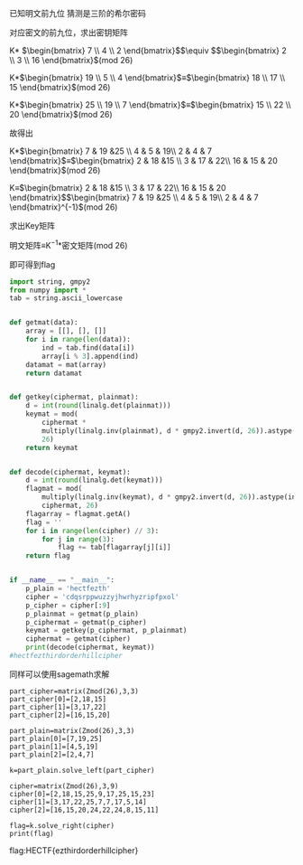 

已知明文前九位 猜测是三阶的希尔密码

对应密文的前九位，求出密钥矩阵

K* $\begin{bmatrix}
7  \\
4  \\
2  
\end{bmatrix}$$\equiv $$\begin{bmatrix}
2  \\
3  \\
16  
\end{bmatrix}$(mod 26)

K*$\begin{bmatrix}
19  \\
5  \\
4  
\end{bmatrix}$$\equiv$$\begin{bmatrix}
18  \\
17  \\
15 
\end{bmatrix}$(mod 26)

K*$\begin{bmatrix}
25  \\
19  \\
7  
\end{bmatrix}$$\equiv$$\begin{bmatrix}
15  \\
22  \\
20  
\end{bmatrix}$(mod 26) 

故得出

K*$\begin{bmatrix}
7 & 19 &25 \\
4 & 5 & 19\\
2 & 4 & 7 
\end{bmatrix}$$\equiv$$\begin{bmatrix}
2 & 18 &15 \\
3 & 17 & 22\\
16 & 15 & 20 
\end{bmatrix}$(mod 26)

K$\equiv$$\begin{bmatrix}
2 & 18 &15 \\
3 & 17 & 22\\
16 & 15 & 20 
\end{bmatrix}$$\begin{bmatrix}
7 & 19 &25 \\
4 & 5 & 19\\
2 & 4 & 7 
\end{bmatrix}^{-1}$(mod 26)

求出Key矩阵

明文矩阵$\equiv$K$^{-1}$*密文矩阵(mod 26)

即可得到flag

```python
import string, gmpy2
from numpy import *
tab = string.ascii_lowercase


def getmat(data):
    array = [[], [], []]
    for i in range(len(data)):
        ind = tab.find(data[i])
        array[i % 3].append(ind)
    datamat = mat(array)
    return datamat


def getkey(ciphermat, plainmat):
    d = int(round(linalg.det(plainmat)))
    keymat = mod(
        ciphermat *
        multiply(linalg.inv(plainmat), d * gmpy2.invert(d, 26)).astype(int32),
        26)
    return keymat


def decode(ciphermat, keymat):
    d = int(round(linalg.det(keymat)))
    flagmat = mod(
        multiply(linalg.inv(keymat), d * gmpy2.invert(d, 26)).astype(int32) *
        ciphermat, 26)
    flagarray = flagmat.getA()
    flag = ''
    for i in range(len(cipher) // 3):
        for j in range(3):
            flag += tab[flagarray[j][i]]
    return flag


if __name__ == "__main__":
    p_plain = 'hectfezth'
    cipher = 'cdqsrppwuzzyjhwrhyzripfpxol'
    p_cipher = cipher[:9]
    p_plainmat = getmat(p_plain)
    p_ciphermat = getmat(p_cipher)
    keymat = getkey(p_ciphermat, p_plainmat)
    ciphermat = getmat(cipher)
    print(decode(ciphermat, keymat))
#hectfezthirdorderhillcipher
```

同样可以使用sagemath求解

```sage
part_cipher=matrix(Zmod(26),3,3)
part_cipher[0]=[2,18,15]
part_cipher[1]=[3,17,22]
part_cipher[2]=[16,15,20]

part_plain=matrix(Zmod(26),3,3)
part_plain[0]=[7,19,25]
part_plain[1]=[4,5,19]
part_plain[2]=[2,4,7]

k=part_plain.solve_left(part_cipher)

cipher=matrix(Zmod(26),3,9)
cipher[0]=[2,18,15,25,9,17,25,15,23]
cipher[1]=[3,17,22,25,7,7,17,5,14]
cipher[2]=[16,15,20,24,22,24,8,15,11]

flag=k.solve_right(cipher)
print(flag)
```



flag:HECTF{ezthirdorderhillcipher}


